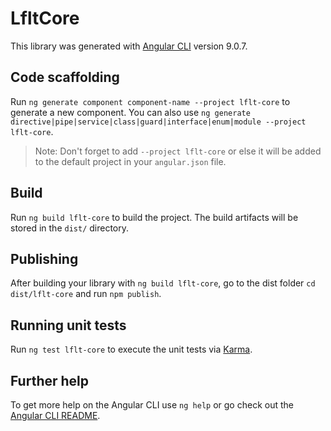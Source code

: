 # LfltCore

This library was generated with [Angular CLI](https://github.com/angular/angular-cli) version 9.0.7.

## Code scaffolding

Run `ng generate component component-name --project lflt-core` to generate a new component. You can also use `ng generate directive|pipe|service|class|guard|interface|enum|module --project lflt-core`.
> Note: Don't forget to add `--project lflt-core` or else it will be added to the default project in your `angular.json` file. 

## Build

Run `ng build lflt-core` to build the project. The build artifacts will be stored in the `dist/` directory.

## Publishing

After building your library with `ng build lflt-core`, go to the dist folder `cd dist/lflt-core` and run `npm publish`.

## Running unit tests

Run `ng test lflt-core` to execute the unit tests via [Karma](https://karma-runner.github.io).

## Further help

To get more help on the Angular CLI use `ng help` or go check out the [Angular CLI README](https://github.com/angular/angular-cli/blob/master/README.md).
